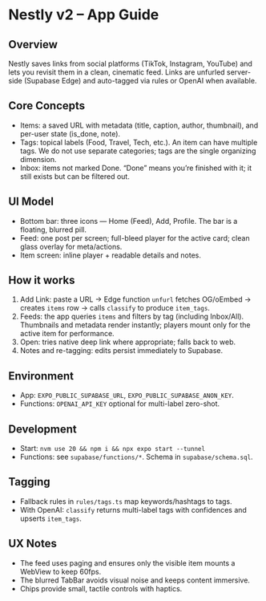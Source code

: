 # Nestly v2 – App Guide

## Overview
Nestly saves links from social platforms (TikTok, Instagram, YouTube) and lets you revisit them in a clean, cinematic feed. Links are unfurled server-side (Supabase Edge) and auto-tagged via rules or OpenAI when available.

## Core Concepts
- Items: a saved URL with metadata (title, caption, author, thumbnail), and per-user state (is_done, note).
- Tags: topical labels (Food, Travel, Tech, etc.). An item can have multiple tags. We do not use separate categories; tags are the single organizing dimension.
- Inbox: items not marked Done. “Done” means you’re finished with it; it still exists but can be filtered out.

## UI Model
- Bottom bar: three icons — Home (Feed), Add, Profile. The bar is a floating, blurred pill.
- Feed: one post per screen; full-bleed player for the active card; clean glass overlay for meta/actions.
- Item screen: inline player + readable details and notes.

## How it works
1. Add Link: paste a URL → Edge function `unfurl` fetches OG/oEmbed → creates `items` row → calls `classify` to produce `item_tags`.
2. Feeds: the app queries `items` and filters by tag (including Inbox/All). Thumbnails and metadata render instantly; players mount only for the active item for performance.
3. Open: tries native deep link where appropriate; falls back to web.
4. Notes and re-tagging: edits persist immediately to Supabase.

## Environment
- App: `EXPO_PUBLIC_SUPABASE_URL`, `EXPO_PUBLIC_SUPABASE_ANON_KEY`.
- Functions: `OPENAI_API_KEY` optional for multi-label zero-shot.

## Development
- Start: `nvm use 20 && npm i && npx expo start --tunnel`
- Functions: see `supabase/functions/*`. Schema in `supabase/schema.sql`.

## Tagging
- Fallback rules in `rules/tags.ts` map keywords/hashtags to tags.
- With OpenAI: `classify` returns multi-label tags with confidences and upserts `item_tags`.

## UX Notes
- The feed uses paging and ensures only the visible item mounts a WebView to keep 60fps.
- The blurred TabBar avoids visual noise and keeps content immersive.
- Chips provide small, tactile controls with haptics.
